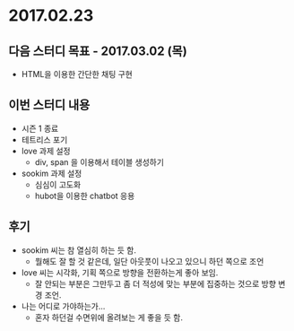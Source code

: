# 2017.02.23

## 다음 스터디 목표 - 2017.03.02 (목)

* HTML을 이용한 간단한 채팅 구현

## 이번 스터디 내용

* 시즌 1 종료
* 테트리스 포기
* love 과제 설정
  * div, span 을 이용해서 테이블 생성하기
* sookim 과제 설정
  * 심심이 고도화
  * hubot을 이용한 chatbot 응용

## 후기

* sookim 씨는 참 열심히 하는 듯 함.
  * 뭘해도 잘 할 것 같은데, 일단 아웃풋이 나오고 있으니 하던 쪽으로 조언
* love 씨는 시각화, 기획 쪽으로 방향을 전환하는게 좋아 보임.
  * 잘 안되는 부분은 그만두고 좀 더 적성에 맞는 부분에 집중하는 것으로 방향 변경 조언.
* 나는 어디로 가야하는가...
  * 혼자 하던걸 수면위에 올려보는 게 좋을 듯 함.